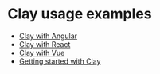 # Clay usage examples

* [Clay with Angular](angular-with-clay)
* [Clay with React](react-with-clay)
* [Clay with Vue](vue-with-clay)
* [Getting started with Clay](getting-started-clay)
